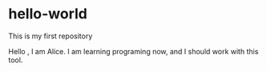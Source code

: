 # hello-world
This is my first repository

Hello , I am Alice. 
I am learning programing now, and I should work with this tool.
